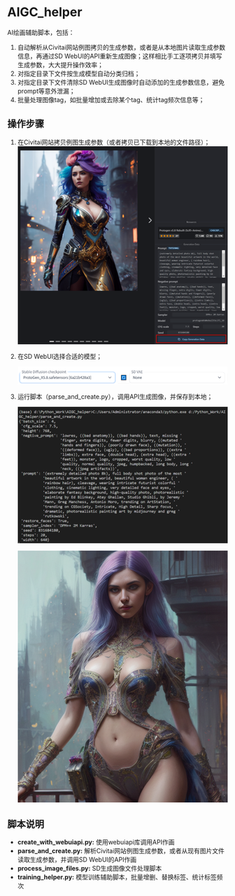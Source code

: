 # AIGC_helper
AI绘画辅助脚本，包括：
1. 自动解析从Civitai网站例图拷贝的生成参数，或者是从本地图片读取生成参数信息，再通过SD WebUI的API重新生成图像；这样相比手工逐项拷贝并填写生成参数，大大提升操作效率；
2. 对指定目录下文件按生成模型自动分类归档；
3. 对指定目录下文件清除SD WebUI生成图像时自动添加的生成参数信息，避免prompt等意外泄漏；
4. 批量处理图像tag，如批量增加或去除某个tag、统计tag频次信息等；

## 操作步骤

1. 在Civitai网站拷贝例图生成参数（或者拷贝已下载到本地的文件路径）；
    ![image-20230311233953065](./image/image-20230311233953065.png)

2. 在SD WebUI选择合适的模型；

   ![image-20230311234019615](./image/image-20230311234019615.png)

3. 运行脚本（parse_and_create.py），调用API生成图像，并保存到本地；

   ![image-20230311234515362](./image/image-20230311234515362.png)

   ![(extremely detailed photo 8k), full body shot photo of the most beautiful artwork in the world, beautiful woman engineer, ( rainbow hair), cleava_0](./image/rainbow-hair.png)

## 脚本说明

- **create_with_webuiapi.py:** 使用webuiapi库调用API作画
- **parse_and_create.py:** 解析Civitai网站例图生成参数，或者从现有图片文件读取生成参数，并调用SD WebUI的API作画
- **process_image_files.py:** SD生成图像文件处理脚本
- **training_helper.py:** 模型训练辅助脚本，批量增删、替换标签、统计标签频次
